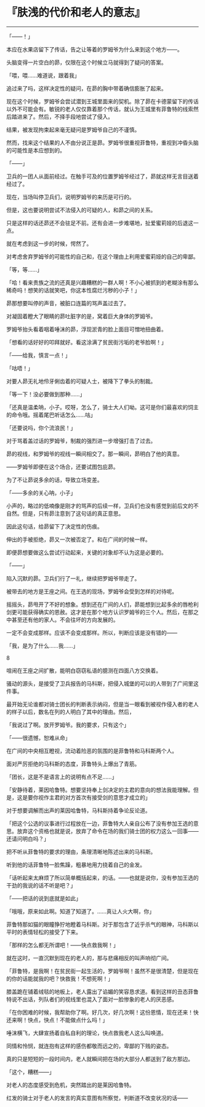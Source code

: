 # 『肤浅的代价和老人的意志』

------

「——！」

本应在水果店留下了传话，告之让等着的罗姆爷为什么来到这个地方——。

头脑变得一片空白的昴，仅限在这个时候立马就得到了疑问的答案。

「喂，喂……难道说，跟着我」

追过来了吗，这样决定性的疑问，在昴的胸中带着确信膨胀了起来。

现在这个时候，罗姆爷会尝试潜到王城里面来的契机。除了昴在卡德蒙留下的传话以外不可能会有。敏锐的老人仅仅靠着那个传话，就认为王城里有菲鲁特的线索然后踏进来了。然后，不择手段地尝试了侵入。

结果，被发现拘束起来毫无疑问是罗姆爷自己的不谨慎。

然而，找来这个结果的人不由分说正是昴。罗姆爷很重视菲鲁特，重视到冲昏头脑的可能性是本应想到的。

「——」

卫兵的一团人从面前经过。在触手可及的位置罗姆爷经过了，昴就这样无言目送着经过了。

现在，当场叫停卫兵们，说明罗姆爷的来历是可行的。

但是，这也要说明尝试不法侵入的可疑的人，和昴之间的关系。

只是这样的话还昴还不会驻足不前。还有会进一步难堪地，扯爱蜜莉娅的后退这一点。

就在考虑到这一步的时候，愕然了。

对考虑舍弃罗姆爷的可能性的自己和，在这个理由上利用爱蜜莉娅的自己的卑鄙。

「等，等……」

「哈！看来贵族之流的还真是兴趣糟糕的一群人啊！不小心被抓到的老糊涂有那么稀奇吗！想笑的话就笑吧，你这本性腐烂污秽的小子！」

昴那想要叫停的声音，被脏口连篇的骂声盖过去了。

对凝固着瞪大了眼睛的昴吐脏字的是，窝着巨大身体的罗姆爷。

罗姆爷抬头看着咽着唾沫的昴，浮现淤青的脸上面目可憎地扭曲着。

「想看的话好好的叩拜就好。看这涂满了贫民街污垢的老爷脸啊！」

「——给我，慎言一点！」

「咕唔！」

对要人昴无礼地伶牙俐齿着的可疑人士，被降下了拳头的制裁。

「等一下！没必要做到那种……」

「还真是温柔呐，小子。哎呀，怎么了，骑士大人们呦。这可是你们最喜欢的饲主的命令哦。摇着尾巴听话怎么……咕」

「还要说吗，你个流浪民！」

对于骂着盖过话的罗姆爷，制裁的强烈进一步增强打击了过去。

昴的视线，和罗姆爷的视线一瞬间相交了。那一瞬间，昴明白了他的真意。

——罗姆爷即便在这个场合，还要试图包庇昴。

为了不让昴说多余的话，导致立场变差。

「——多余的关心呐，小子」

小声的，略过的低喃像是刚才的骂声的后续一样，卫兵们也没有感觉到前后文的不自然。但是，只有昴注意到了这句话的真正意思。

因此这句话，给昴留下了决定性的伤痕。

伸出的手被拒绝，昴又一次被否定了。和在广间的时候一样。

即便昴想要做这么尝试行动起来，关键的对象却不认为这是必要的。

「——」

陷入沉默的昴。卫兵们行了一礼，继续把罗姆爷带走了。

被带去的地方是王座之间。在王选的现场，罗姆爷会受到怎样的对待呢。

摇摇头，昴甩开了不好的想象。想到还在广间的人们，昴能想到比起多余的唇枪利剑更可能获得确实的恩赦。这才是在那个地方认识罗姆爷的三个人。然后，在那之中甚至还有他的家人。不会往坏的方向发展的。

一定不会变成那样。应该不会变成那样。所以，判断应该是没有错的——

「我，是为了什么……我……」

8

喧闹在王座之间扩散，能明白窃窃私语的臆测在四面八方交换着。

骚动的源头，是接受了卫兵报告的马科斯，把侵入城堡的可以的人带到了广间里这件事。

最开始无论谁都对骑士团长的判断表示纳闷，但是当一眼看到被视作侵入者的老人的样子以后，数名在列的人明白了其中的理由。然后，

「我说过了啊。放开罗姆爷。我的要求，只有这个」

「——很遗憾，恕难从命」

在广间的中央相互瞪视，流动着险恶的氛围的是菲鲁特和马科斯两个人。

面对严厉拒绝的马科斯的态度，菲鲁特头上爆出了青筋。

「团长，这是不是语言上的说明有点不足……」

「安静待着，莱因哈鲁特。想要坚持奉上剑决定的主君的意向的想法我能理解。但是，这是要你视作主君的对方首次有接受剑的意思才成立的」

对于想要调解而出声的莱因哈鲁特，马科斯持着争论反论道。

「把这个公选的议事进行过程放在一边，菲鲁特大人亲自公布了没有参加王选的意思。放弃这个资格也就是说，放弃了命令在场的我们骑士团的权力这么一回事——还请问明白吗？」

把不听从菲鲁特的要求的理由，条理清晰地陈述出来的马科斯。

听到他的话菲鲁特一脸焦躁，粗暴地用力挠着自己的金发。

「话听起来太麻烦了所以简单概括起来，的话。——也就是说你，没有参加王选的干劲的我说的话不听是吧？」

「——把话的说到底就是如此」

「哦哦，原来如此啊。知道了知道了。……真让人火大啊，你」

菲鲁特那如猫的眼瞳狰狞地瞪着马科斯。对于那包含了近乎杀气的眼神，马科斯以平时的表情轻松的接受了下来。

「那样的怎么都无所谓吧！——快点救我啊！」

就在这时，一直沉默到现在的老人的，那与悲痛相反的叫声响彻广间。

「菲鲁特，是我啊！在贫民街一起生活的，罗姆爷啊！虽然不是很清楚，但是现在的你的话能就我的吧？快救我！不想死啊！」

膝盖跪在铺着绒毯的地板上，老人露出了谄媚的笑容恳求道。看到这样的丑态菲鲁特说不出话，列队者们的视线里也混入了面对一脸惨象的老人的厌恶感。

「在你困难的时候，我帮助你了啊。好几次，好几次啊！这份恩情，现在还来！快还来啊！快点，快点！不能做点什么吗！」

唾沫横飞，大肆宣扬着自私自利的理论，快点救我老人这么叫唤道。

同情和怜悯，就连抱有这样的感伤都敬而远之的，卑鄙的下贱的姿态。

真的只是短短的一段时间内，老人就瞬间把在场的大部分人都送到了敌方那边。

「这个，糟糕——」

对老人的态度感受到危机，突然踏出的是莱因哈鲁特。

红发的骑士对于老人的发言的真实意图有所察觉，判断道不改变状况的话——

